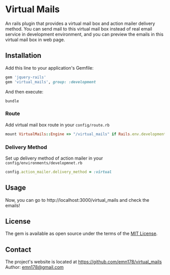 # Virtual Mails

An rails plugin that provides a virtual mail box and action mailer delivery method. You can send mail to this virtual mail box instead of real email service in development environment, and you can preview the emails in this virtual mail box in web page.

## Installation

Add this line to your application's Gemfile:

```ruby
gem 'jquery-rails'
gem 'virtual_mails', group: :development
```

And then execute:

    bundle

### Route
Add virtual mail box route in your `config/route.rb`
```Ruby
mount VirtualMails::Engine => "/virtual_mails" if Rails.env.development?
```

### Delivery Method
Set up delivery method of action mailer in your `config/environments/developmnet.rb`
```Ruby
config.action_mailer.delivery_method = :virtual
```

## Usage
Now, you can go to http://localhost:3000/virtual_mails and check the emails!

## License

The gem is available as open source under the terms of the [MIT License](http://opensource.org/licenses/MIT).

## Contact
The project's website is located at https://github.com/emn178/virtual_mails  
Author: emn178@gmail.com
